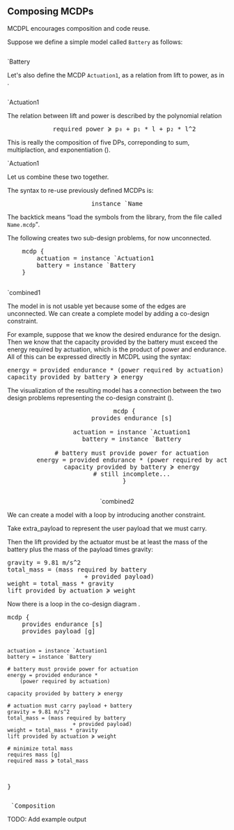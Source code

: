 
## Composing MCDPs


MCDPL encourages composition and code reuse.


Suppose we define a simple model called ``Battery`` as follows:

<col2>
    <pre class="mcdp" id='Battery' label='Battery.mcdp'></pre>
    <render class='ndp_graph_templatized_labeled'>`Battery</render>
</col2>

Let's also define the MCDP ``Actuation1``, as a
relation from <f>lift</f> to <r>power</r>, as in [](#code:Actuation1).

<col2>
    <pre class="mcdp" id='Actuation1' label='Actuation1.mcdp'
        figure-id="code:Actuation1"></pre>
        <render class='ndp_graph_templatized_labeled'>
            `Actuation1
        </render>
</col2>

The relation between <f>lift</f> and <r>power</r>
is described by the polynomial relation

<center>
<pre class="mcdp_statements">
    required power ≽ p₀ + p₁ * l + p₂ * l^2
</pre>
</center>
<!-- Cannot substitute _0, _1, _2, by itself because no context -->

This is really the composition of five DPs,
correponding to sum, multiplaction, and exponentiation ([](#fig:Actuation1)).

<render class='ndp_graph_enclosed' style='max-width: 100%' figure-id="fig:Actuation1">
    `Actuation1
</render>

Let us combine these two together.

The syntax to re-use previously defined MCDPs is:

<center>
<pre>
<k>instance</k> &#96;Name
</pre>
</center>

The backtick means <q>load the symbols from the library, from the file called `Name.mcdp`</q>.

The following creates two sub-design problems, for now unconnected.

<col2 id='combined1-around'>
    <pre class="mcdp" id='combined1'
        figure-id="code:combined1">
    mcdp {
        actuation = instance &#96;Actuation1
        battery = instance &#96;Battery
    }
    </pre>
    <render class='ndp_graph_enclosed'
        figure-id="fig:combined1">
        &#96;combined1
    </render>
</col2>

<style type='text/css'>
#combined1-around td {
    vertical-align: c;
}
</style>

The model in [](#code:combined1) is not usable yet because some of the edges are
unconnected. We can create a complete model by adding a co-design constraint.

For example, suppose that we know the desired <fname>endurance</fname> for the
design. Then we know that the <f>capacity provided by the battery</f> must
exceed the <r>energy</r> required by actuation, which is the product of power
and endurance. All of this can be expressed directly in MCDPL using the syntax:

<pre class="mcdp_statements">
energy = provided endurance * (power required by actuation)
capacity provided by battery ≽ energy
</pre>

The visualization of the resulting model has a connection between the two design
problems representing the co-design constraint ([](#fig:combined2)).

<center>
    <pre class="mcdp" id='combined2'
         figure-id="code:combined2" figure-class="caption-left">
    mcdp {
        provides endurance [s]
        &#32;
        actuation = instance `Actuation1
        battery = instance `Battery
        &#32;
        # battery must provide power for actuation
        energy = provided endurance * (power required by actuation)
        capacity provided by battery ≽ energy
        # still incomplete...
    }
    </pre>
    <render class='ndp_graph_enclosed' style='max-width: 100%'
        figure-id="fig:combined2">
        &#96;combined2
    </render>
</center>

We can create a model with a loop by introducing another constraint.

Take <f>extra_payload</f> to represent the user payload that we must carry.

Then the lift provided by the actuator must be at least the mass of the battery
plus the mass of the payload times gravity:

<pre class='mcdp_statements'>
gravity = 9.81 m/s^2
total_mass = (mass required by battery
                     + provided payload)
weight = total_mass * gravity
lift provided by actuation ≽ weight
</pre>

Now there is a loop in the co-design diagram [](#fig:Composition).

<col2 id='mine' style='float: bottom'>
<pre class="mcdp" id='composition' label='Composition.mcdp'
    figure-id="code:Composition">
mcdp {
    provides endurance [s]
    provides payload [g]

    actuation = instance `Actuation1
    battery = instance `Battery

    # battery must provide power for actuation
    energy = provided endurance *
        (power required by actuation)

    capacity provided by battery ≽ energy

    # actuation must carry payload + battery
    gravity = 9.81 m/s^2
    total_mass = (mass required by battery
                         + provided payload)
    weight = total_mass * gravity
    lift provided by actuation ≽ weight

    # minimize total mass
    requires mass [g]
    required mass ≽ total_mass
}
</pre>
        <pre class='ndp_graph_enclosed_TB' style='max-height: 70ex'
            figure-id='fig:Composition'>
            `Composition
        </pre>
</col2>


<style type='text/css'>
    #mine td {
        vertical-align: top;
    }
    #mine td:first-child {
        /*border: solid 1px red; */
        /*width: 25em; */
    }
</style>

TODO: Add example output
